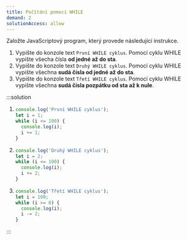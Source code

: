 ```yaml
---
title: Počítání pomocí WHILE
demand: 2
solutionAccess: allow
---
```


Založte JavaScriptový program, který provede následující instrukce.

1. Vypište do konzole text `První WHILE cyklus`. Pomocí cyklu WHILE vypište všecha čísla **od jedné až do sta**.
1. Vypište do konzole text `Druhý WHILE cyklus`. Pomocí cyklu WHILE vypište všechna **sudá čísla od jedné až do sta**.
1. Vypište do konzole text `Třetí WHILE cyklus`. Pomocí cyklu WHILE vypište všechna **sudá čísla pozpátku od sta až k nule**.

:::solution

1. ```js
   console.log('První WHILE cyklus');
   let i = 1;
   while (i <= 100) {
     console.log(i);
     i += 1;
   }
   ```
1. ```js
   console.log('Druhý WHILE cyklus');
   let i = 2;
   while (i <= 100) {
     console.log(i);
     i += 2;
   }
   ```
1. ```js
   console.log('Třetí WHILE cyklus');
   let i = 100;
   while (i >= 0) {
     console.log(i);
     i -= 2;
   }
   ```

:::
